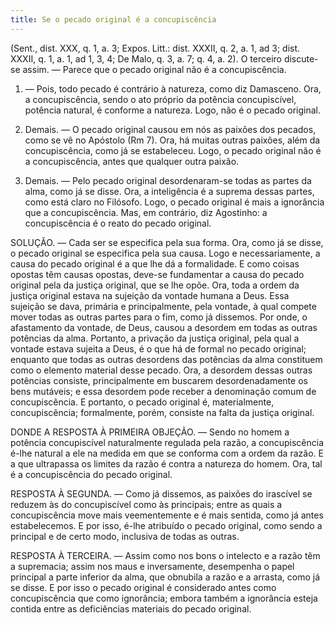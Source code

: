 ```yaml
---
title: Se o pecado original é a concupiscência
---
```


(Sent., dist. XXX, q. 1, a. 3; Expos. Litt.: dist. XXXII, q. 2, a. 1, ad 3; dist. XXXII, q. 1, a. 1, ad 1, 3, 4; De Malo, q. 3, a. 7; q. 4, a. 2).
  O terceiro discute-se assim. — Parece que o pecado original não é a concupiscência.  

1. — Pois, todo pecado é contrário à natureza, como diz Damasceno. Ora, a concupiscência, sendo o ato próprio da potência concupiscível, potência natural, é conforme a natureza. Logo, não é o pecado original.  

2. Demais. — O pecado original causou em nós as paixões dos pecados, como se vê no Apóstolo (Rm 7). Ora, há muitas outras paixões, além da concupiscência, como já se estabeleceu. Logo, o pecado original não é a concupiscência, antes que qualquer outra paixão.  

3. Demais. — Pelo pecado original desordenaram-se todas as partes da alma, como já se disse. Ora, a inteligência é a suprema dessas partes, como está claro no Filósofo. Logo, o pecado original é mais a ignorância que a concupiscência.  Mas, em contrário, diz Agostinho: a concupiscência é o reato do pecado original.  

SOLUÇÃO. — Cada ser se especifica pela sua forma. Ora, como já se disse, o pecado original se especifica pela sua causa. Logo e necessariamente, a causa do pecado original é a que lhe dá a formalidade. E como coisas opostas têm causas opostas, deve-se fundamentar a causa do pecado original pela da justiça original, que se lhe opõe. Ora, toda a ordem da justiça original estava na sujeição da vontade humana a Deus. Essa sujeição se dava, primária e principalmente, pela vontade, à qual compete mover todas as outras partes para o fim, como já dissemos. Por onde, o afastamento da vontade, de Deus, causou a desordem em todas as outras potências da alma. Portanto, a privação da justiça original, pela qual a vontade estava sujeita a Deus, é o que há de formal no pecado original; enquanto que todas as outras desordens das potências da alma constituem como o elemento material desse pecado. Ora, a desordem dessas outras potências consiste, principalmente em buscarem desordenadamente os bens mutáveis; e essa desordem pode receber a denominação comum de concupiscência. E portanto, o pecado original é, materialmente, concupiscência; formalmente, porém, consiste na falta da justiça original.  

DONDE A RESPOSTA À PRIMEIRA OBJEÇÃO. — Sendo no homem a potência concupiscível naturalmente regulada pela razão, a concupiscência é-lhe natural a ele na medida em que se conforma com a ordem da razão. E a que ultrapassa os limites da razão é contra a natureza do homem. Ora, tal é a concupiscência do pecado original. 

RESPOSTA À SEGUNDA. — Como já dissemos, as paixões do irascível se reduzem às do concupiscível como às principais; entre as quais a concupiscência move mais veementemente e é mais sentida, como já antes estabelecemos. E por isso, é-lhe atribuído o pecado original, como sendo a principal e de certo modo, inclusiva de todas as outras.  

RESPOSTA À TERCEIRA. — Assim como nos bons o intelecto e a razão têm a supremacia; assim nos maus e inversamente, desempenha o papel principal a parte inferior da alma, que obnubila a razão e a arrasta, como já se disse. E por isso o pecado original é considerado antes como concupiscência que como ignorância; embora também a ignorância esteja contida entre as deficiências materiais do pecado original.